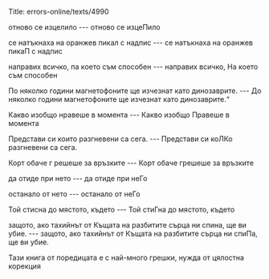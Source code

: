 Title: errors-online/texts/4990

отново се изцелило --- отново се изцеПило

се натъкнаха на оранжев пикал с надпис --- се натъкнаха на оранжев пикаП с надпис

направих всичко, па което съм способен --- направих всичко, На което съм способен

По няколко години магнетофоните ще изчезнат като динозаврите. --- До няколко години магнетофоните ще изчезнат като динозаврите.“

Какво изобщо нравеше в момента --- Какво изобщо Правеше в момента

Представи си които разгневени са сега. --- Представи си коЛКо разгневени са сега.

Корт обаче г решеше за връзките --- Корт обаче грешеше за връзките

да отиде при нето --- да отиде при неГо 

останало от нето --- останало от неГо

Той стисна до мястото, където --- Той стиГна до мястото, където

защото, ако тахийнът от Къщата на разбитите сърца ни спина, ще ви убие. --- защото, ако тахийнът от Къщата на разбитите сърца ни спиПа, ще ви убие.

Тази книга от поредицата е с най-много грешки, нужда от цялостна корекция
